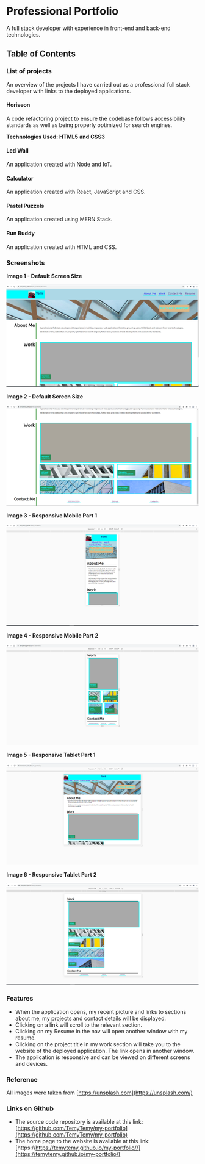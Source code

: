 # Professional Portfolio

A full stack developer with experience in front-end and back-end technologies.

## Table of Contents

### List of projects

An overview of the projects I have carried out as a professional full stack developer with links to the deployed applications.

#### Horiseon

A code refactoring project to ensure the codebase follows accessibility standards as well as being properly optimized for search engines.

  **Technologies Used: HTML5 and CSS3**

#### Led Wall
  An application created with Node and IoT.
#### Calculator
  An application created with React, JavaScript and CSS.
#### Pastel Puzzels
  An application created using MERN Stack.
#### Run Buddy
  An application created with HTML and CSS.

### Screenshots
  **Image 1 - Default Screen Size**  

  ![alt text](https://github.com/TemyTemy/my-portfolio/blob/main/assets/images/screenshot-1.PNG)

  **Image 2 - Default Screen Size**

  ![alt text](https://github.com/TemyTemy/my-portfolio/blob/main/assets/images/screenshot-2.PNG)

   **Image 3 - Responsive Mobile Part 1**

  ![alt text](https://github.com/TemyTemy/my-portfolio/blob/main/assets/images/screenshot-responsive-mobile-1.PNG)
  
   **Image 4 - Responsive Mobile Part 2**

  ![alt text](https://github.com/TemyTemy/my-portfolio/blob/main/assets/images/screenshot-responsive-mobile-2.PNG)
  
   **Image 5 - Responsive Tablet Part 1**

  ![alt text](https://github.com/TemyTemy/my-portfolio/blob/main/assets/images/screenshot-responsive-tablet-1.PNG)
  
   **Image 6 - Responsive Tablet Part 2**

  ![alt text](https://github.com/TemyTemy/my-portfolio/blob/main/assets/images/screenshot-responsive-tablet-2.PNG)

### Features
  - When the application opens, my recent picture and links to sections about me, my projects and contact details will be displayed.
  - Clicking on a link will scroll to the relevant section.
  - Clicking on my Resume in the nav will open another window with my resume.
  - Clicking on the project title in my work section will take you to the website of the deployed application. The link opens in another window.
  - The application is responsive and can be viewed on different screens and devices.
  
  
### Reference
  All images were taken from [https://unsplash.com](https://unsplash.com/)

### Links on Github
  - The source code repository is available at this link: [https://github.com/TemyTemy/my-portfolio](https://github.com/TemyTemy/my-portfolio)
  - The home page to the website is available at this link: [https://https://temytemy.github.io/my-portfolio//](https://temytemy.github.io/my-portfolio/)
